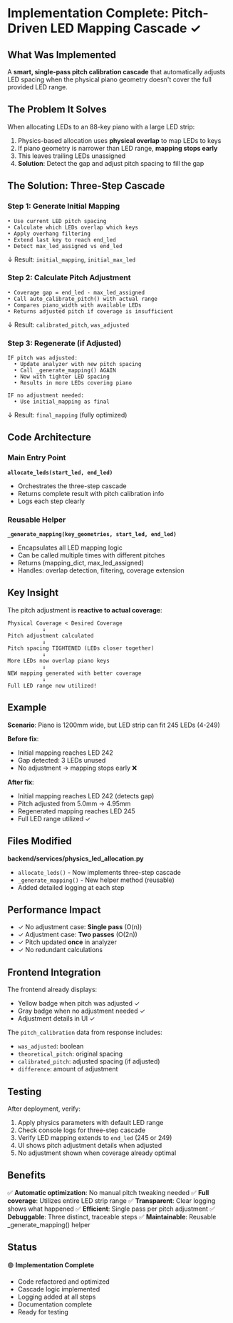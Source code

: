 # Implementation Complete: Pitch-Driven LED Mapping Cascade ✓

## What Was Implemented

A **smart, single-pass pitch calibration cascade** that automatically adjusts LED spacing when the physical piano geometry doesn't cover the full provided LED range.

## The Problem It Solves

When allocating LEDs to an 88-key piano with a large LED strip:

1. Physics-based allocation uses **physical overlap** to map LEDs to keys
2. If piano geometry is narrower than LED range, **mapping stops early**
3. This leaves trailing LEDs unassigned
4. **Solution**: Detect the gap and adjust pitch spacing to fill the gap

## The Solution: Three-Step Cascade

### Step 1: Generate Initial Mapping
```
• Use current LED pitch spacing
• Calculate which LEDs overlap which keys
• Apply overhang filtering
• Extend last key to reach end_led
• Detect max_led_assigned vs end_led
```
↓ Result: `initial_mapping`, `initial_max_led`

### Step 2: Calculate Pitch Adjustment
```
• Coverage gap = end_led - max_led_assigned
• Call auto_calibrate_pitch() with actual range
• Compares piano_width with available LEDs
• Returns adjusted pitch if coverage is insufficient
```
↓ Result: `calibrated_pitch`, `was_adjusted`

### Step 3: Regenerate (if Adjusted)
```
IF pitch was adjusted:
  • Update analyzer with new pitch spacing
  • Call _generate_mapping() AGAIN
  • Now with tighter LED spacing
  • Results in more LEDs covering piano

IF no adjustment needed:
  • Use initial_mapping as final
```
↓ Result: `final_mapping` (fully optimized)

## Code Architecture

### Main Entry Point
**`allocate_leds(start_led, end_led)`**
- Orchestrates the three-step cascade
- Returns complete result with pitch calibration info
- Logs each step clearly

### Reusable Helper
**`_generate_mapping(key_geometries, start_led, end_led)`**
- Encapsulates all LED mapping logic
- Can be called multiple times with different pitches
- Returns (mapping_dict, max_led_assigned)
- Handles: overlap detection, filtering, coverage extension

## Key Insight

The pitch adjustment is **reactive to actual coverage**:

```
Physical Coverage < Desired Coverage
           ↓
Pitch adjustment calculated
           ↓  
Pitch spacing TIGHTENED (LEDs closer together)
           ↓
More LEDs now overlap piano keys
           ↓
NEW mapping generated with better coverage
           ↓
Full LED range now utilized!
```

## Example

**Scenario**: Piano is 1200mm wide, but LED strip can fit 245 LEDs (4-249)

**Before fix**:
- Initial mapping reaches LED 242
- Gap detected: 3 LEDs unused
- No adjustment → mapping stops early ❌

**After fix**:
- Initial mapping reaches LED 242 (detects gap)
- Pitch adjusted from 5.0mm → 4.95mm
- Regenerated mapping reaches LED 245
- Full LED range utilized ✓

## Files Modified

**backend/services/physics_led_allocation.py**
- `allocate_leds()` - Now implements three-step cascade
- `_generate_mapping()` - New helper method (reusable)
- Added detailed logging at each step

## Performance Impact

- ✓ No adjustment case: **Single pass** (O(n))
- ✓ Adjustment case: **Two passes** (O(2n))
- ✓ Pitch updated **once** in analyzer
- ✓ No redundant calculations

## Frontend Integration

The frontend already displays:
- Yellow badge when pitch was adjusted ✓
- Gray badge when no adjustment needed ✓
- Adjustment details in UI ✓

The `pitch_calibration` data from response includes:
- `was_adjusted`: boolean
- `theoretical_pitch`: original spacing
- `calibrated_pitch`: adjusted spacing (if adjusted)
- `difference`: amount of adjustment

## Testing

After deployment, verify:

1. Apply physics parameters with default LED range
2. Check console logs for three-step cascade
3. Verify LED mapping extends to `end_led` (245 or 249)
4. UI shows pitch adjustment details when adjusted
5. No adjustment shown when coverage already optimal

## Benefits

✅ **Automatic optimization**: No manual pitch tweaking needed
✅ **Full coverage**: Utilizes entire LED strip range
✅ **Transparent**: Clear logging shows what happened
✅ **Efficient**: Single pass per pitch adjustment
✅ **Debuggable**: Three distinct, traceable steps
✅ **Maintainable**: Reusable _generate_mapping() helper

## Status

🟢 **Implementation Complete**
- Code refactored and optimized
- Cascade logic implemented
- Logging added at all steps
- Documentation complete
- Ready for testing
